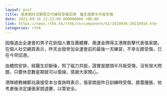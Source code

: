 ```yaml
---
layout: post
title: 張家朗社交網頁交代練習受傷回港　醫生證實半月板受傷
date: 2021-09-16 22:23:09.000000000 +08:00
link: https://news.rthk.hk/rthk/ch/component/k2/1610936-20210916.htm
categories: rthk
---
```


因傷退出全運會的男子花劍個人賽及團體賽、奧運金牌得主港隊劍擊代表張家朗，在個人社交網頁表示，昨天出發參加全運會前的最後一天練習，不幸左膝受傷，已在今早回港。

由體院安排，經醫生診斷後，照了磁力共振，證實是膝頭半月板受傷，沒有很大問題，只要休息數星期就可以復操，感謝大家關心。

港隊總教練鄭兆康接受本台查詢時表示，張家朗是昨日訓練時受傷，膝蓋腫脹，他考慮後決定讓張家朗退賽，以策安全。
